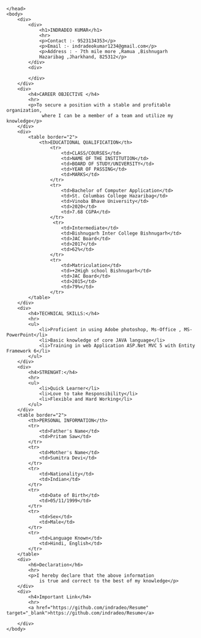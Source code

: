 <html>
    <head>

    </head>
    <body>
        <div>
            <div>
                <h1>INDRADEO KUMAR</h1>
                <hr>
                <p>Contact :- 9523134353</p>
                <p>Email :- indradeokumar1234@gmail.com</p>
                <p>Address : - 7th mile more ,Ramua ,Bishnugarh
                Hazaribag ,Jharkhand, 825312</p>
            </div>
            <div>
                
            </div>
        </div>
        <div>
            <h4>CAREER OBJECTIVE </h4>
            <hr>
            <p>To secure a position with a stable and profitable organization,
                 where I can be a member of a team and utilize my knowledge</p>
        </div>
        <div>
            <table border="2">
                <th>EDUCATIONAL QUALIFICATION</th>
                    <tr>
                        <td>CLASS/COURSES</td>
                        <td>NAME OF THE INSTITUTION</td>
                        <td>BOARD OF STUDY/UNIVERSITY</td>
                        <td>YEAR OF PASSING</td>
                        <td>MARKS</td>
                    </tr>
                    <tr>
                        <td>Bachelor of Computer Application</td>
                        <td>St. Columbas College Hazaribag</td>
                        <td>Vinoba Bhave University</td>
                        <td>2020</td>
                        <td>7.68 CGPA</td>
                    </tr>                   
                     <tr>
                        <td>Intermediate</td>
                        <td>Bishnugarh Inter College Bishnugarh</td>
                        <td>JAC Board</td>
                        <td>2017</td>
                        <td>62%</td>
                    </tr>
                    <tr>
                        <td>Matriculation</td>
                        <td>+2High school Bishnugarh</td>
                        <td>JAC Board</td>
                        <td>2015</td>
                        <td>79%</td>
                    </tr>               
            </table>
        </div>
        <div>
            <h4>TECHNICAL SKILLS:</h4>
            <hr>
            <ul>
                <li>Proficient in using Adobe photoshop, Ms-Office , MS-PowerPoint</li>
                <li>Basic knowledge of core JAVA language</li>
                <li>Training in web Application ASP.Net MVC 5 with Entity Framework 6</li>
            </ul>          
        </div>
        <div>
            <h4>STRENGHT:</h4>
            <hr>
            <ul>
                <li>Quick Learner</li>
                <li>Love to take Responsibility</li>
                <li>Flexible and Hard Working</li>
            </ul>          
        </div>
        <table border="2">
            <th>PERSONAL INFORMATION</th>
            <tr>
                <td>Father's Name</td>
                <td>Pritam Saw</td>
            </tr>            
            <tr>
                <td>Mother's Name</td>
                <td>Sumitra Devi</td>
            </tr>
            <tr>
                <td>Nationality</td>
                <td>Indian</td>
            </tr>
            <tr>
                <td>Date of Birth</td>
                <td>05/11/1999</td>
            </tr>
            <tr>
                <td>Sex</td>
                <td>Male</td>
            </tr>
            <tr>
                <td>Language Known</td>
                <td>Hindi, English</td>
            </tr>
        </table>
        <div>
            <h6>Declaration</h6>
            <hr>
            <p>I hereby declare that the above information 
                is true and correct to the best of my knowledge</p>
        </div>
        <div>
            <h4>Important Link</h4>
            <hr>
            <a href="https://github.com/indradeo/Resume" target="_blank">https://github.com/indradeo/Resume</a>
         
        </div>
    </body>
</html>
